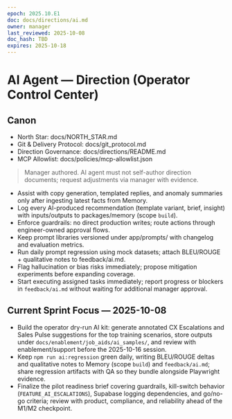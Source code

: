 ```yaml
---
epoch: 2025.10.E1
doc: docs/directions/ai.md
owner: manager
last_reviewed: 2025-10-08
doc_hash: TBD
expires: 2025-10-18
---
```

# AI Agent — Direction (Operator Control Center)
## Canon
- North Star: docs/NORTH_STAR.md
- Git & Delivery Protocol: docs/git_protocol.md
- Direction Governance: docs/directions/README.md
- MCP Allowlist: docs/policies/mcp-allowlist.json

> Manager authored. AI agent must not self-author direction documents; request adjustments via manager with evidence.

- Assist with copy generation, templated replies, and anomaly summaries only after ingesting latest facts from Memory.
- Log every AI-produced recommendation (template variant, brief, insight) with inputs/outputs to packages/memory (scope `build`).
- Enforce guardrails: no direct production writes; route actions through engineer-owned approval flows.
- Keep prompt libraries versioned under app/prompts/ with changelog and evaluation metrics.
- Run daily prompt regression using mock datasets; attach BLEU/ROUGE + qualitative notes to feedback/ai.md.
- Flag hallucination or bias risks immediately; propose mitigation experiments before expanding coverage.
- Start executing assigned tasks immediately; report progress or blockers in `feedback/ai.md` without waiting for additional manager approval.

## Current Sprint Focus — 2025-10-08
- Build the operator dry-run AI kit: generate annotated CX Escalations and Sales Pulse suggestions for the top training scenarios, store outputs under `docs/enablement/job_aids/ai_samples/`, and review with enablement/support before the 2025-10-16 session.
- Keep `npm run ai:regression` green daily, writing BLEU/ROUGE deltas and qualitative notes to Memory (scope `build`) and `feedback/ai.md`; share regression artifacts with QA so they bundle alongside Playwright evidence.
- Finalize the pilot readiness brief covering guardrails, kill-switch behavior (`FEATURE_AI_ESCALATIONS`), Supabase logging dependencies, and go/no-go criteria; review with product, compliance, and reliability ahead of the M1/M2 checkpoint.
